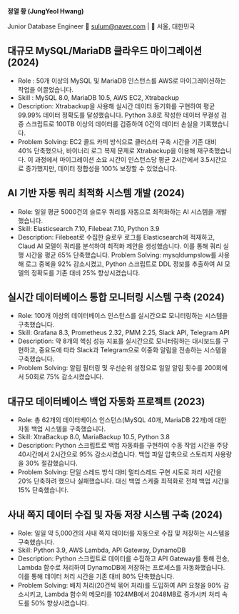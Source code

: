 **정열 황 (JungYeol Hwang)**

Junior Database Engineer 📧 [sulum@naver.com](mailto:sulum@naver.com) | 📍 서울, 대한민국

## 대규모 MySQL/MariaDB 클라우드 마이그레이션 (2024)
- Role : 50개 이상의 MySQL 및 MariaDB 인스턴스를 AWS로 마이그레이션하는 작업을 이끌었습니다.
- Skill : MySQL 8.0, MariaDB 10.5, AWS EC2, Xtrabackup
- Description: Xtrabackup을 사용해 실시간 데이터 동기화를 구현하여 평균 99.99% 데이터 정확도를 달성했습니다. Python 3.8로 작성한 데이터 무결성 검증 스크립트로 100TB 이상의 데이터를 검증하여 0건의 데이터 손실을 기록했습니다.
- Problem Solving: EC2 콜드 카피 방식으로 클러스터 구축 시간을 기존 대비 40% 단축했으나, 바이너리 로그 복제 문제로 Xtrabackup을 이용해 재구축했습니다. 이 과정에서 마이그레이션 소요 시간이 인스턴스당 평균 2시간에서 3.5시간으로 증가했지만, 데이터 정합성을 100% 보장할 수 있었습니다.

 
 ## AI 기반 자동 쿼리 최적화 시스템 개발 (2024)
- Role: 일일 평균 5000건의 슬로우 쿼리를 자동으로 최적화하는 AI 시스템을 개발했습니다.
- Skill: Elasticsearch 7.10, Filebeat 7.10, Python 3.9
- Description: Filebeat로 수집한 슬로우 로그를 Elasticsearch에 적재하고, Claud AI 모델이 쿼리를 분석하여 최적화 제안을 생성했습니다. 이를 통해 쿼리 실행 시간을 평균 65% 단축했습니다.
Problem Solving: mysqldumpslow를 사용해 로그 중복을 92% 감소시켰고, Python 스크립트로 DDL 정보를 추출하여 AI 모델의 정확도를 기존 대비 25% 향상시켰습니다.

 
 ## 실시간 데이터베이스 통합 모니터링 시스템 구축 (2024)
- Role: 100개 이상의 데이터베이스 인스턴스를 실시간으로 모니터링하는 시스템을 구축했습니다.
- Skill: Grafana 8.3, Prometheus 2.32, PMM 2.25, Slack API, Telegram API
- Description: 약 8개의 핵심 성능 지표를 실시간으로 모니터링하는 대시보드를 구현하고, 중요도에 따라 Slack과 Telegram으로 이중화 알림을 전송하는 시스템을 구축했습니다.
- Problem Solving: 알림 필터링 및 우선순위 설정으로 일일 알림 횟수를 200회에서 50회로 75% 감소시켰습니다.

 
 ## 대규모 데이터베이스 백업 자동화 프로젝트 (2023)
- Role: 총 62개의 데이터베이스 인스턴스(MySQL 40개, MariaDB 22개)에 대한 자동 백업 시스템을 구축했습니다.
- Skill: XtraBackup 8.0, MariaBackup 10.5, Python 3.8
- Description: Python 스크립트로 백업 자동화를 구현하여 수동 작업 시간을 주당 40시간에서 2시간으로 95% 감소시켰습니다. 백업 파일 압축으로 스토리지 사용량을 30% 절감했습니다.
- Problem Solving: 단일 스레드 방식 대비 멀티스레드 구현 시도로 처리 시간을 20% 단축하려 했으나 실패했습니다. 대신 백업 스케줄 최적화로 전체 백업 시간을 15% 단축했습니다.


## 사내 쪽지 데이터 수집 및 자동 저장 시스템 구축 (2024)
- Role: 일일 약 5,000건의 사내 쪽지 데이터를 자동으로 수집 및 저장하는 시스템을 구축했습니다.
- Skill: Python 3.9, AWS Lambda, API Gateway, DynamoDB
- Description: Python 스크립트로 데이터를 수집하고 API Gateway를 통해 전송, Lambda 함수로 처리하여 DynamoDB에 저장하는 프로세스를 자동화했습니다. 이를 통해 데이터 처리 시간을 기존 대비 80% 단축했습니다.
- Problem Solving: 배치 처리(20건씩 묶어 처리)를 도입하여 API 요청을 90% 감소시키고, Lambda 함수의 메모리를 1024MB에서 2048MB로 증가시켜 처리 속도를 50% 향상시켰습니다.
